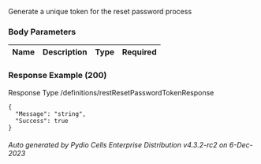 






 
Generate a unique token for the reset password process  


### Body Parameters

Name | Description | Type | Required
---|---|---|---






### Response Example (200)
Response Type /definitions/restResetPasswordTokenResponse

```
{
  "Message": "string",
  "Success": true
}
```




###### Auto generated by Pydio Cells Enterprise Distribution v4.3.2-rc2 on 6-Dec-2023
